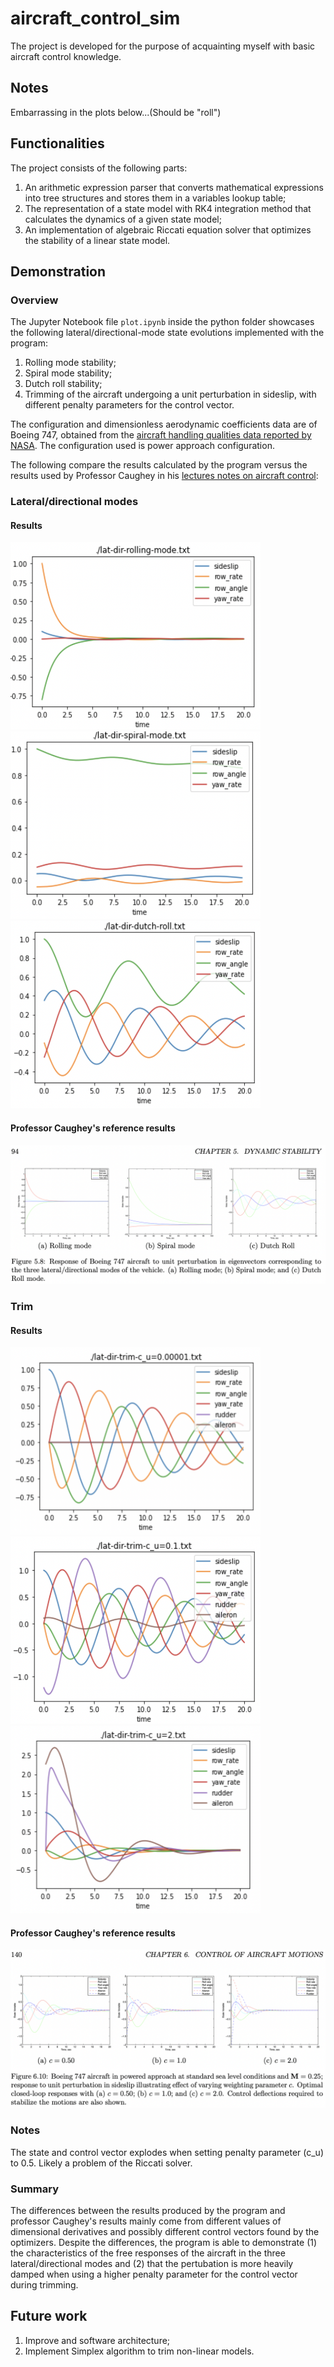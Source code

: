 # aircraft_control_sim

 The project is developed for the purpose of acquainting myself with basic aircraft control knowledge.
 
 ## Notes
 Embarrassing in the plots below...(Should be "roll")
 
 ## Functionalities
 
 The project consists of the following parts:
 1. An arithmetic expression parser that converts mathematical expressions into tree structures and stores them in a variables lookup table;
 2. The representation of a state model with RK4 integration method that calculates the dynamics of a given state model;
 3. An implementation of algebraic Riccati equation solver that optimizes the stability of a linear state model.

## Demonstration

### Overview
The Jupyter Notebook file `plot.ipynb` inside the python folder showcases the following lateral/directional-mode state evolutions implemented with the program:
1. Rolling mode stability;
2. Spiral mode stability;
3. Dutch roll stability;
4. Trimming of the aircraft undergoing a unit perturbation in sideslip, with different penalty parameters for the control vector.

The configuration and dimensionless aerodynamic coefficients data are of Boeing 747, obtained from the [aircraft handling qualities data reported by NASA](https://ntrs.nasa.gov/citations/19730003312). The configuration used is power approach configuration.

The following compare the results calculated by the program versus the results used by Professor Caughey in his [lectures notes on aircraft control](https://courses.cit.cornell.edu/mae5070/Caughey_2011_04.pdf):

### Lateral/directional modes
#### Results
<p float="left">
 <img src="https://github.com/liu550/aircraft_control_sim/blob/main/assets/images/ss-rolling-mode.png" width="400" height="300">
 <img src="https://github.com/liu550/aircraft_control_sim/blob/main/assets/images/ss-spiral-mode.png" width="400" height="300">
 <img src="https://github.com/liu550/aircraft_control_sim/blob/main/assets/images/ss-dutch-roll.png" width="400" height="300">
</p>

#### Professor Caughey's reference results
<img src="https://github.com/liu550/aircraft_control_sim/blob/main/assets/images/ss-caughey-lat:dir-modes.png">

### Trim
#### Results
<p float="left">
 <img src="https://github.com/liu550/aircraft_control_sim/blob/main/assets/images/ss-trim-c_u=0.00001.png" width="400" height="300">
 <img src="https://github.com/liu550/aircraft_control_sim/blob/main/assets/images/ss-trim-c_u=0.1.png" width="400" height="300">
 <img src="https://github.com/liu550/aircraft_control_sim/blob/main/assets/images/ss-trim-c_u=2.png" width="400" height="300">
</p>

#### Professor Caughey's reference results
<img src="https://github.com/liu550/aircraft_control_sim/blob/main/assets/images/ss-caughey-lat:dir-trim.png">

### Notes
The state and control vector explodes when setting penalty parameter (c_u) to 0.5. Likely a problem of the Riccati solver.

### Summary
The differences between the results produced by the program and professor Caughey's results mainly come from different values of dimensional derivatives and possibly different control vectors found by the optimizers. Despite the differences, the program is able to demonstrate (1) the characteristics of the free responses of the aircraft in the three lateral/directional modes and (2) that the pertubation is more heavily damped when using a higher penalty parameter for the control vector during trimming.

## Future work
1. Improve and software architecture;
2. Implement Simplex algorithm to trim non-linear models.

